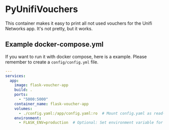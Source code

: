 # PyUnifiVouchers
This container makes it easy to print all not used vouchers for the Unifi Networks app. It's not pretty, but it works. 

## Example docker-compose.yml
If you want to run it with docker compose, here is a example. Please remember to create a `config/config.yml` file.

```yaml
---
services:
  app:
    image: flask-voucher-app
    build: .
    ports:
      - "5000:5000"
    container_name: flask-voucher-app
    volumes:
      - ./config.yaml:/app/config.yaml:ro  # Mount config.yaml as read-only
    environment:
      - FLASK_ENV=production  # Optional: Set environment variable for production

```
